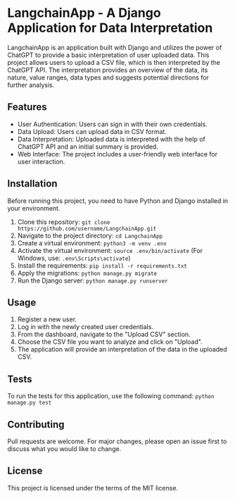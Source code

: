 # LangchainApp - A Django Application for Data Interpretation

LangchainApp is an application built with Django and utilizes the power of ChatGPT to provide a basic interpretation of user uploaded data. This project allows users to upload a CSV file, which is then interpreted by the ChatGPT API. The interpretation provides an overview of the data, its nature, value ranges, data types and suggests potential directions for further analysis.

## Features

- User Authentication: Users can sign in with their own credentials.
- Data Upload: Users can upload data in CSV format.
- Data Interpretation: Uploaded data is interpreted with the help of ChatGPT API and an initial summary is provided.
- Web Interface: The project includes a user-friendly web interface for user interaction.

## Installation

Before running this project, you need to have Python and Django installed in your environment.

1. Clone this repository: `git clone https://github.com/username/LangchainApp.git`
2. Navigate to the project directory: `cd LangchainApp`
3. Create a virtual environment: `python3 -m venv .env`
4. Activate the virtual environment: `source .env/bin/activate` (For Windows, use: `.env\Scripts\activate`)
5. Install the requirements: `pip install -r requirements.txt`
6. Apply the migrations: `python manage.py migrate`
7. Run the Django server: `python manage.py runserver`

## Usage

1. Register a new user.
2. Log in with the newly created user credentials.
3. From the dashboard, navigate to the "Upload CSV" section.
4. Choose the CSV file you want to analyze and click on "Upload".
5. The application will provide an interpretation of the data in the uploaded CSV.

## Tests

To run the tests for this application, use the following command: `python manage.py test`

## Contributing

Pull requests are welcome. For major changes, please open an issue first to discuss what you would like to change. 

## License

This project is licensed under the terms of the MIT license. 

